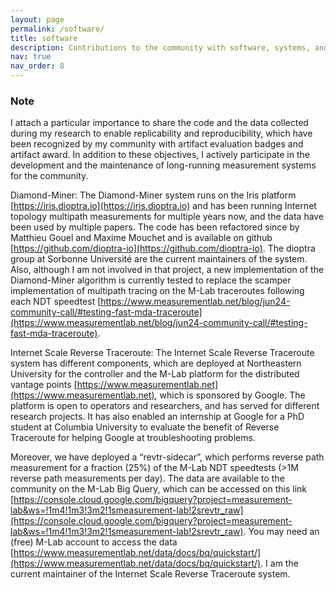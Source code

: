 ```yaml
---
layout: page
permalink: /software/
title: software
description: Contributions to the community with software, systems, and datasets.
nav: true
nav_order: 8
---
```



### Note
I attach a particular importance to share the code and the data collected during my research to enable replicability and reproducibility, which have been recognized by my community with artifact evaluation badges and artifact award. In addition to these objectives, I actively participate in the development and the maintenance of long-running measurement systems for the community. 

Diamond-Miner: The Diamond-Miner system runs on the Iris platform [https://iris.dioptra.io](https://iris.dioptra.io) and has been running Internet topology multipath measurements for multiple years now, and the data have been used by multiple papers. The code has been refactored since by Matthieu Gouel and Maxime Mouchet and is available on github [https://github.com/dioptra-io](https://github.com/dioptra-io). The dioptra group at Sorbonne Université are the current maintainers of the system. Also, although I am not involved in that project, a new implementation of the Diamond-Miner algorithm is currently tested to replace the scamper implementation of multipath tracing on the M-Lab traceroutes following each NDT speedtest [https://www.measurementlab.net/blog/jun24-community-call/#testing-fast-mda-traceroute](https://www.measurementlab.net/blog/jun24-community-call/#testing-fast-mda-traceroute). 

Internet Scale Reverse Traceroute: The Internet Scale Reverse Traceroute system has different components, which are deployed at Northeastern University for the controller and the M-Lab platform for the distributed vantage points [https://www.measurementlab.net](https://www.measurementlab.net), which is sponsored by Google. The platform is open to operators and researchers, and has served for different research projects. It has also enabled an internship at Google for a PhD student at Columbia University to evaluate the benefit of Reverse Traceroute for helping Google at troubleshooting problems.  

Moreover, we have deployed a “revtr-sidecar”, which performs reverse path measurement for a fraction (25%) of the M-Lab NDT speedtests (>1M reverse path measurements per day). The data are available to the community on the M-Lab Big Query, which can be accessed on this link [https://console.cloud.google.com/bigquery?project=measurement-lab&ws=!1m4!1m3!3m2!1smeasurement-lab!2srevtr_raw](https://console.cloud.google.com/bigquery?project=measurement-lab&ws=!1m4!1m3!3m2!1smeasurement-lab!2srevtr_raw).  You may need an (free) M-Lab account to access the data [https://www.measurementlab.net/data/docs/bq/quickstart/](https://www.measurementlab.net/data/docs/bq/quickstart/). I am the current maintainer of the Internet Scale Reverse Traceroute system.  

